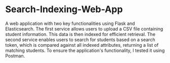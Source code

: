 # Search-Indexing-Web-App
A web application with two key functionalities using Flask and Elasticsearch. 
The first service allows users to upload a CSV file containing student information. This data is then indexed for efficient retrieval. 
The second service enables users to search for students based on a search token, which is compared against all indexed attributes, returning a list of matching students. To ensure the application's functionality, I tested it using Postman. 

